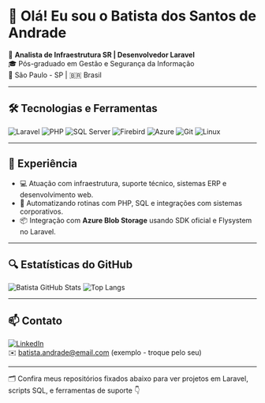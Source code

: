 # 👋 Olá! Eu sou o Batista dos Santos de Andrade

🎯 **Analista de Infraestrutura SR | Desenvolvedor Laravel**  
🎓 Pós-graduado em Gestão e Segurança da Informação  
📍 São Paulo - SP | 🇧🇷 Brasil

---

## 🛠️ Tecnologias e Ferramentas

![Laravel](https://img.shields.io/badge/Laravel-FF2D20?style=flat&logo=laravel&logoColor=white)
![PHP](https://img.shields.io/badge/PHP-777BB4?style=flat&logo=php&logoColor=white)
![SQL Server](https://img.shields.io/badge/SQL%20Server-CC2927?style=flat&logo=microsoft-sql-server&logoColor=white)
![Firebird](https://img.shields.io/badge/Firebird-EE4000?style=flat&logoColor=white)
![Azure](https://img.shields.io/badge/Azure-0078D4?style=flat&logo=microsoft-azure&logoColor=white)
![Git](https://img.shields.io/badge/Git-F05032?style=flat&logo=git&logoColor=white)
![Linux](https://img.shields.io/badge/Linux-FCC624?style=flat&logo=linux&logoColor=black)

---

## 💼 Experiência

- 💻 Atuação com infraestrutura, suporte técnico, sistemas ERP e desenvolvimento web.
- 🔧 Automatizando rotinas com PHP, SQL e integrações com sistemas corporativos.
- 📦 Integração com **Azure Blob Storage** usando SDK oficial e Flysystem no Laravel.

---

## 🔍 Estatísticas do GitHub

![Batista GitHub Stats](https://github-readme-stats.vercel.app/api?username=batistaandrade&show_icons=true&theme=default)
![Top Langs](https://github-readme-stats.vercel.app/api/top-langs/?username=batistaandrade&layout=compact)

---

## 📫 Contato

[![LinkedIn](https://img.shields.io/badge/LinkedIn-blue?style=flat&logo=linkedin&logoColor=white)](https://www.linkedin.com/in/seuusuario)  
✉️ batista.andrade@email.com (exemplo - troque pelo seu)

---

🗂️ Confira meus repositórios fixados abaixo para ver projetos em Laravel, scripts SQL, e ferramentas de suporte 👇
